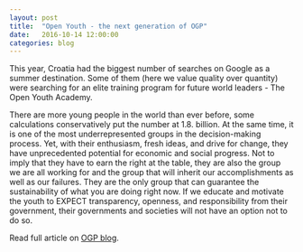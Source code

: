 ```yaml
---
layout: post
title:  "Open Youth - the next generation of OGP"
date:   2016-10-14 12:00:00
categories: blog
---
```


This year, Croatia had the biggest number of searches on Google as a summer destination. Some of them (here we value quality over quantity) were searching for an elite training program for future world leaders - The Open Youth Academy.

There are more young people in the world than ever before, some calculations conservatively put the number at 1.8. billion. At the same time, it is one of the most underrepresented groups in the decision-making process. Yet, with their enthusiasm, fresh ideas, and drive for change, they have unprecedented potential for economic and social progress. Not to imply that they have to earn the right at the table, they are also the group we are all working for and the group that will inherit our accomplishments as well as our failures. They are the only group that can guarantee the sustainability of what you are doing right now. If we educate and motivate the youth to EXPECT transparency, openness, and responsibility from their government, their governments and societies will not have an option not to do so.

Read full article on [OGP blog][open-youth].

[open-youth]:    http://www.opengovpartnership.org/blog/tamara-puhovski/2016/10/14/open-youth-next-generation-ogp
